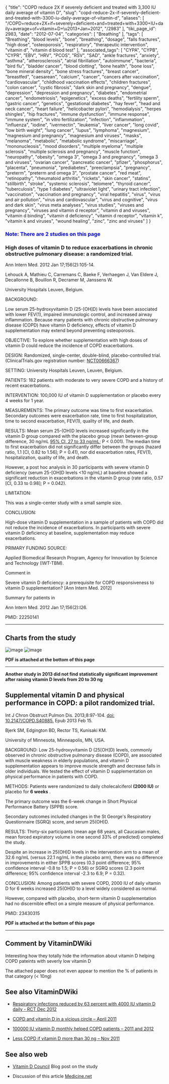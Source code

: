 {
    "title": "COPD reduce 2X if severely deficient and treated with 3,300 IU daily average of vitamin D",
    "slug": "copd-reduce-2x-if-severely-deficient-and-treated-with-3300-iu-daily-average-of-vitamin-d",
    "aliases": [
        "/COPD+reduce+2X+if+severely+deficient+and+treated+with+3300+IU+daily+average+of+vitamin+D+\u2013+Jan+2012",
        "/2983"
    ],
    "tiki_page_id": 2983,
    "date": "2012-07-04",
    "categories": [
        "Breathing"
    ],
    "tags": [
        "Breathing",
        "blood levels",
        "bone",
        "breathing",
        "dosage",
        "falls fractures",
        "high dose",
        "osteoporosis",
        "respiratory",
        "therapeutic intervention",
        "vitamin d",
        "vitamin d blood test"
    ],
    "associated_tags": [
        "CYPA",
        "CYPB",
        "CYPR",
        "EBV",
        "HRV",
        "PCOS",
        "RSV",
        "SAD",
        "ankle fractures",
        "anxiety",
        "asthma",
        "atherosclerosis",
        "atrial fibrillation",
        "autoimmune",
        "bacteria",
        "bird flu",
        "bladder cancer",
        "blood clotting",
        "bone health",
        "bone loss",
        "bone mineral density",
        "bone stress fractures",
        "breast cancer",
        "breastfed",
        "caesarean",
        "calcium",
        "cancer",
        "cancers after vaccination",
        "cardiovascular",
        "childhood vaccination effects",
        "children fractures",
        "colon cancer",
        "cystic fibrosis",
        "dark skin and pregnancy",
        "dengue",
        "depression",
        "depression and pregnancy",
        "diabetes",
        "endometrial cancer",
        "endometriosis",
        "epigenetics",
        "excess deaths",
        "fertility sperm",
        "gastric cancer",
        "genetics",
        "gestational diabetes",
        "hay fever",
        "head and neck cancer",
        "heart failure",
        "helicobacter pylori",
        "hemodialysis",
        "herpes shingles",
        "hip fractures",
        "immune dysfunction",
        "immune response",
        "immune system",
        "in vitro fertilization",
        "infection",
        "inflammation",
        "influenza",
        "iodine",
        "ivermectin",
        "leukemia",
        "liver cancer",
        "long covid",
        "low birth weight",
        "lung cancer",
        "lupus",
        "lymphoma",
        "magnesium",
        "magnesium and pregnancy",
        "magnesium and viruses",
        "masks",
        "melanoma",
        "metabolic",
        "metabolic syndrome",
        "miscarriage",
        "mononucleosis",
        "mood disorders",
        "multiple myeloma",
        "multiple sclerosis",
        "multiple sclerosis and pregnancy",
        "muscle function",
        "neuropathy",
        "obesity",
        "omega 3",
        "omega 3 and pregnancy",
        "omega 3 and viruses",
        "ovarian cancer",
        "pancreatic cancer",
        "pfizer",
        "phosphorus",
        "placenta",
        "pneumonia",
        "prediabetes",
        "preeclampsia",
        "pregnancy",
        "preterm",
        "preterm and omega 3",
        "prostate cancer",
        "red meat",
        "retinopathy",
        "rheumatoid arthritis",
        "rickets",
        "skin cancer",
        "statins",
        "stillbirth",
        "stroke",
        "systemic sclerosis",
        "telomere",
        "thyroid cancer",
        "tuberculosis",
        "type 1 diabetes",
        "ultraviolet light",
        "urinary tract infection",
        "vaccination",
        "vaccination and pregnancy",
        "viral hepatitis",
        "virus",
        "virus and air pollution",
        "virus and cardiovascular",
        "virus and cognitive",
        "virus and dark skin",
        "virus meta analyses",
        "virus studies",
        "viruses and pregnancy",
        "viruses and vitamin d receptor",
        "vitamin d and viruses",
        "vitamin d binding",
        "vitamin d deficiency",
        "vitamin d receptor",
        "vitamin k",
        "vitamin k and viruses",
        "wound healing",
        "zinc",
        "zinc and viruses"
    ]
}


### <span style="color:#00F;">Note: There are 2 studies on this page</span>

### High doses of vitamin D to reduce exacerbations in chronic obstructive pulmonary disease: a randomized trial.

Ann Intern Med. 2012 Jan 17;156(2):105-14.

Lehouck A, Mathieu C, Carremans C, Baeke F, Verhaegen J, Van Eldere J, Decallonne B, Bouillon R, Decramer M, Janssens W.

University Hospitals Leuven, Belgium.

BACKGROUND:

Low serum 25-hydroxyvitamin D (25-<span>[OH]</span>D) levels have been associated with lower FEV(1), impaired immunologic control, and increased airway inflammation. Because many patients with chronic obstructive pulmonary disease (COPD) have vitamin D deficiency, effects of vitamin D supplementation may extend beyond preventing osteoporosis.

OBJECTIVE: To explore whether supplementation with high doses of vitamin D could reduce the incidence of COPD exacerbations.

DESIGN: Randomized, single-center, double-blind, placebo-controlled trial. (ClinicalTrials.gov registration number: [NCT00666367](http://clinicaltrials.gov/ct2/show/NCT00666367))

SETTING: University Hospitals Leuven, Leuven, Belgium.

PATIENTS: 182 patients with moderate to very severe COPD and a history of recent exacerbations.

INTERVENTION: 100,000 IU of vitamin D supplementation or placebo every 4 weeks for 1 year.

MEASUREMENTS: The primary outcome was time to first exacerbation. Secondary outcomes were exacerbation rate, time to first hospitalization, time to second exacerbation, FEV(1), quality of life, and death.

RESULTS: Mean serum 25-(OH)D levels increased significantly in the vitamin D group compared with the placebo group (mean between-group difference, 30 ng/mL [95% CI, 27 to 33 ng/mL](95%%20CI,%2027%20to%2033%20ng/mL); P < 0.001). The median time to first exacerbation did not significantly differ between the groups (hazard ratio, 1.1 <span>[CI, 0.82 to 1.56]</span>; P = 0.41), nor did exacerbation rates, FEV(1), hospitalization, quality of life, and death. 

However, a post hoc analysis in 30 participants with severe vitamin D deficiency (serum 25-<span>[OH]</span>D levels <10 ng/mL) at baseline showed a significant reduction in exacerbations in the vitamin D group (rate ratio, 0.57 <span>[CI, 0.33 to 0.98]</span>; P = 0.042).

LIMITATION:

This was a single-center study with a small sample size.

CONCLUSION:

High-dose vitamin D supplementation in a sample of patients with COPD did not reduce the incidence of exacerbations. In participants with severe vitamin D deficiency at baseline, supplementation may reduce exacerbations.

PRIMARY FUNDING SOURCE:

Applied Biomedical Research Program, Agency for Innovation by Science and Technology (IWT-TBM).

Comment in

Severe vitamin D deficiency: a prerequisite for COPD responsiveness to vitamin D supplementation? <span>[Ann Intern Med. 2012]</span>

Summary for patients in

Ann Intern Med. 2012 Jan 17;156(2):I26.

PMID: 22250141

---

## Charts from the study

<img src="https://d378j1rmrlek7x.cloudfront.net/attachments/jpeg/copd-severe-vitamin-d-deficiency.jpg" alt="image">
<img src="https://d378j1rmrlek7x.cloudfront.net/attachments/jpeg/copd-severe-vitamin-d-deficiency-chart.jpg" alt="image">

 **PDF is attached at the bottom of this page** 

---

 **Another study in 2013 did not find statistically significant improvement after raising vitamin D levels from 20 to 30 ng** 

## Supplemental vitamin D and physical performance in COPD: a pilot randomized trial.

Int J Chron Obstruct Pulmon Dis. 2013;8:97-104. [doi: 10.2147/COPD.S40885.](https://doi.org/10.2147/COPD.S40885.) Epub 2013 Feb 15.

Bjerk SM, Edgington BD, Rector TS, Kunisaki KM.

University of Minnesota, Minneapolis, MN, USA.

BACKGROUND: Low 25-hydroxyvitamin D (25<span>[OH]</span>D) levels, commonly observed in chronic obstructive pulmonary disease (COPD), are associated with muscle weakness in elderly populations, and vitamin D supplementation appears to improve muscle strength and decrease falls in older individuals. We tested the effect of vitamin D supplementation on physical performance in patients with COPD.

METHODS: Patients were randomized to daily cholecalciferol  **(2000 IU)**  or placebo for  **6 weeks** . 

The primary outcome was the 6-week change in Short Physical Performance Battery (SPPB) score. 

Secondary outcomes included changes in the St George's Respiratory Questionnaire (SGRQ) score, and serum 25(OH)D.

RESULTS: Thirty-six participants (mean age 68 years, all Caucasian males, mean forced expiratory volume in one second 33% of predicted) completed the study. 

Despite an increase in 25(OH)D levels in the intervention arm to a mean of 32.6 ng/mL (versus 22.1 ng/mL in the placebo arm), there was no difference in improvements in either SPPB scores (0.3 point difference; 95% confidence interval -0.8 to 1.5; P = 0.56) or SGRQ scores (2.3 point difference; 95% confidence interval -2.3 to 6.9; P = 0.32).

CONCLUSION: Among patients with severe COPD, 2000 IU of daily vitamin D for 6 weeks increased 25(OH)D to a level widely considered as normal. 

However, compared with placebo, short-term vitamin D supplementation had no discernible effect on a simple measure of physical performance.

PMID:     23430315

 **PDF is attached at the bottom of this page** 

---

## Comment by VitaminDWiki

Interesting how they totally hide the information about vitamin D helping COPD pateints with severly low vitamin D

The attached paper does not even appear to mention the % of patients in that category (< 10ng)

## See also VitaminDWiki

* [Respiratory infections reduced by 63 percent with 4000 IU vitamin D daily - RCT Dec 2012](/posts/respiratory-infections-reduced-by-63-percent-with-4000-iu-vitamin-d-daily-rct)

* [COPD and vitamin D in a vicious circle – April 2011](/tags/copd-and-vitamin-d-in-a-vicious-circle-april-2011.html)

* [100000 IU vitamin D monthly helped COPD patients – 2011 and 2012](/tags/100000-iu-vitamin-d-monthly-helped-copd-patients-2011-and-2012.html)

* [Less COPD if vitamin D more than 30 ng – Nov 2011](/tags/less-copd-if-vitamin-d-more-than-30-ng-nov-2011.html)

## See also web

* [Vitamin D Council](http://blog.vitamindcouncil.org/2012/02/18/high-doses-of-vitamin-d-to-reduce-exacerbations-in-copd-a-closer-look/) Blog post  on the study

* Discussion of this article [Medicine.net](http://www.medicinenet.com/script/main/art.asp?articlekey=153662)